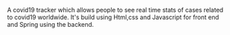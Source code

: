 A covid19 tracker which allows people to see real time stats of cases related to covid19 worldwide. It's build using Html,css and Javascript for front end and Spring using the backend.
